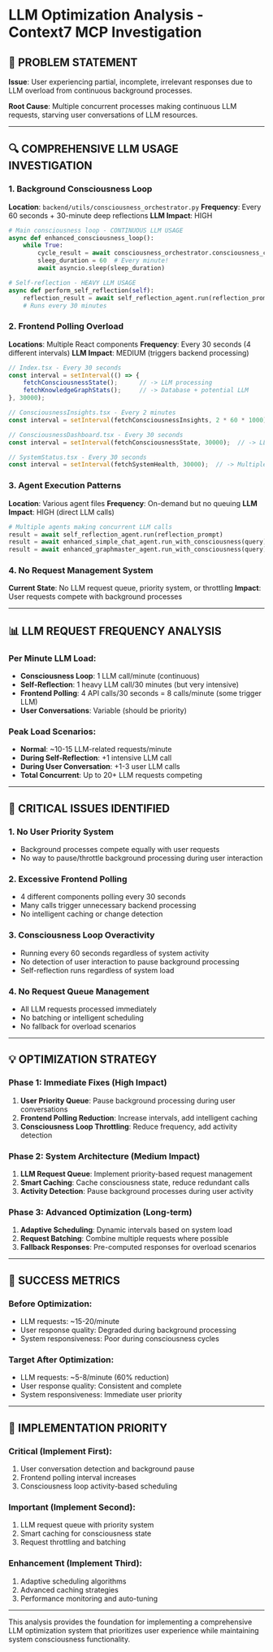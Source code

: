 # LLM Optimization Analysis - Context7 MCP Investigation

## 🎯 **PROBLEM STATEMENT**

**Issue**: User experiencing partial, incomplete, irrelevant responses due to LLM overload from continuous background processes.

**Root Cause**: Multiple concurrent processes making continuous LLM requests, starving user conversations of LLM resources.

---

## 🔍 **COMPREHENSIVE LLM USAGE INVESTIGATION**

### **1. Background Consciousness Loop**
**Location**: `backend/utils/consciousness_orchestrator.py`
**Frequency**: Every 60 seconds + 30-minute deep reflections
**LLM Impact**: HIGH

```python
# Main consciousness loop - CONTINUOUS LLM USAGE
async def enhanced_consciousness_loop():
    while True:
        cycle_result = await consciousness_orchestrator.consciousness_cycle()  # LLM CALL
        sleep_duration = 60  # Every minute!
        await asyncio.sleep(sleep_duration)

# Self-reflection - HEAVY LLM USAGE  
async def perform_self_reflection(self):
    reflection_result = await self_reflection_agent.run(reflection_prompt)  # HEAVY LLM CALL
    # Runs every 30 minutes
```

### **2. Frontend Polling Overload**
**Locations**: Multiple React components
**Frequency**: Every 30 seconds (4 different intervals)
**LLM Impact**: MEDIUM (triggers backend processing)

```typescript
// Index.tsx - Every 30 seconds
const interval = setInterval(() => {
    fetchConsciousnessState();      // -> LLM processing
    fetchKnowledgeGraphStats();     // -> Database + potential LLM
}, 30000);

// ConsciousnessInsights.tsx - Every 2 minutes  
const interval = setInterval(fetchConsciousnessInsights, 2 * 60 * 1000);  // -> LLM processing

// ConsciousnessDashboard.tsx - Every 30 seconds
const interval = setInterval(fetchConsciousnessState, 30000);  // -> LLM processing

// SystemStatus.tsx - Every 30 seconds
const interval = setInterval(fetchSystemHealth, 30000);  // -> Multiple API calls
```

### **3. Agent Execution Patterns**
**Location**: Various agent files
**Frequency**: On-demand but no queuing
**LLM Impact**: HIGH (direct LLM calls)

```python
# Multiple agents making concurrent LLM calls
result = await self_reflection_agent.run(reflection_prompt)
result = await enhanced_simple_chat_agent.run_with_consciousness(query)
result = await enhanced_graphmaster_agent.run_with_consciousness(query)
```

### **4. No Request Management System**
**Current State**: No LLM request queue, priority system, or throttling
**Impact**: User requests compete with background processes

---

## 📊 **LLM REQUEST FREQUENCY ANALYSIS**

### **Per Minute LLM Load**:
- **Consciousness Loop**: 1 LLM call/minute (continuous)
- **Self-Reflection**: 1 heavy LLM call/30 minutes (but very intensive)
- **Frontend Polling**: 4 API calls/30 seconds = 8 calls/minute (some trigger LLM)
- **User Conversations**: Variable (should be priority)

### **Peak Load Scenarios**:
- **Normal**: ~10-15 LLM-related requests/minute
- **During Self-Reflection**: +1 intensive LLM call
- **During User Conversation**: +1-3 user LLM calls
- **Total Concurrent**: Up to 20+ LLM requests competing

---

## 🚨 **CRITICAL ISSUES IDENTIFIED**

### **1. No User Priority System**
- Background processes compete equally with user requests
- No way to pause/throttle background processing during user interaction

### **2. Excessive Frontend Polling**
- 4 different components polling every 30 seconds
- Many calls trigger unnecessary backend processing
- No intelligent caching or change detection

### **3. Consciousness Loop Overactivity**
- Running every 60 seconds regardless of system activity
- No detection of user interaction to pause background processing
- Self-reflection runs regardless of system load

### **4. No Request Queue Management**
- All LLM requests processed immediately
- No batching or intelligent scheduling
- No fallback for overload scenarios

---

## 💡 **OPTIMIZATION STRATEGY**

### **Phase 1: Immediate Fixes (High Impact)**
1. **User Priority Queue**: Pause background processing during user conversations
2. **Frontend Polling Reduction**: Increase intervals, add intelligent caching
3. **Consciousness Loop Throttling**: Reduce frequency, add activity detection

### **Phase 2: System Architecture (Medium Impact)**  
1. **LLM Request Queue**: Implement priority-based request management
2. **Smart Caching**: Cache consciousness state, reduce redundant calls
3. **Activity Detection**: Pause background processes during user activity

### **Phase 3: Advanced Optimization (Long-term)**
1. **Adaptive Scheduling**: Dynamic intervals based on system load
2. **Request Batching**: Combine multiple requests where possible
3. **Fallback Responses**: Pre-computed responses for overload scenarios

---

## 🎯 **SUCCESS METRICS**

### **Before Optimization**:
- LLM requests: ~15-20/minute
- User response quality: Degraded during background processing
- System responsiveness: Poor during consciousness cycles

### **Target After Optimization**:
- LLM requests: ~5-8/minute (60% reduction)
- User response quality: Consistent and complete
- System responsiveness: Immediate user priority

---

## 🔧 **IMPLEMENTATION PRIORITY**

### **Critical (Implement First)**:
1. User conversation detection and background pause
2. Frontend polling interval increases
3. Consciousness loop activity-based scheduling

### **Important (Implement Second)**:
1. LLM request queue with priority system
2. Smart caching for consciousness state
3. Request throttling and batching

### **Enhancement (Implement Third)**:
1. Adaptive scheduling algorithms
2. Advanced caching strategies
3. Performance monitoring and auto-tuning

---

This analysis provides the foundation for implementing a comprehensive LLM optimization system that prioritizes user experience while maintaining system consciousness functionality.